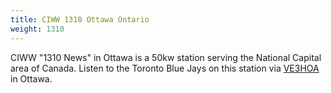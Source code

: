 ```yaml
---
title: CIWW 1310 Ottawa Ontario
weight: 1310
---
```

CIWW "1310 News" in Ottawa is a 50kw station serving
the National Capital area of Canada. Listen to the
Toronto Blue Jays on this station via
[VE3HOA] in Ottawa.

[VE3HOA]:http://ve3hoa.ddns.net:8073/?f=1310.00amz4
